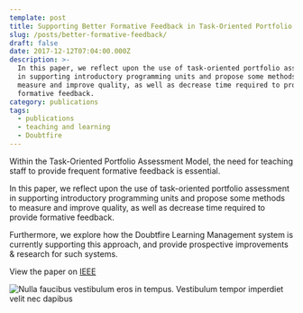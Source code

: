 ```yaml
---
template: post
title: Supporting Better Formative Feedback in Task-Oriented Portfolio Assessment
slug: /posts/better-formative-feedback/
draft: false
date: 2017-12-12T07:04:00.000Z
description: >-
  In this paper, we reflect upon the use of task-oriented portfolio assessment
  in supporting introductory programming units and propose some methods to
  measure and improve quality, as well as decrease time required to provide
  formative feedback.
category: publications
tags:
  - publications
  - teaching and learning
  - Doubtfire
---
```

Within the Task-Oriented Portfolio Assessment Model,  the need for teaching staff to provide frequent formative feedback is essential.

In this paper, we reflect upon the use of task-oriented portfolio assessment in supporting introductory programming units and propose some methods to measure and improve quality, as well as decrease time required to provide formative feedback. 

Furthermore, we explore how the Doubtfire Learning Management system is currently supporting this approach, and provide prospective improvements & research for such systems.


View the paper on [IEEE](https://ieeexplore.ieee.org/abstract/document/8252362)

![Nulla faucibus vestibulum eros in tempus. Vestibulum tempor imperdiet velit nec dapibus](/media/image-2.jpg)
